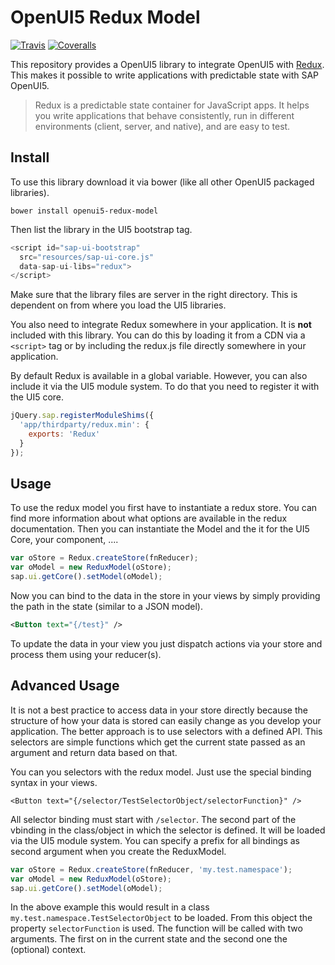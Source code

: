 # OpenUI5 Redux Model

[![Travis](https://img.shields.io/travis/cevou/openui5-redux-model.svg?maxAge=2592000?style=flat-square)](https://travis-ci.org/cevou/openui5-redux-model)
[![Coveralls](https://img.shields.io/coveralls/cevou/openui5-redux-model.svg?maxAge=2592000?style=flat-square)](https://coveralls.io/github/cevou/openui5-redux-model)

This repository provides a OpenUI5 library to integrate OpenUI5 with [Redux](http://redux.js.org/). This makes it
possible to write applications with predictable state with SAP OpenUI5.
 
 > Redux is a predictable state container for JavaScript apps.
 > It helps you write applications that behave consistently, run in different
 > environments (client, server, and native), and are easy to test.

## Install

To use this library download it via bower (like all other OpenUI5 packaged libraries).

```
bower install openui5-redux-model
```

Then list the library in the UI5 bootstrap tag.

```javascript
<script id="sap-ui-bootstrap"
  src="resources/sap-ui-core.js"
  data-sap-ui-libs="redux">
</script>
```

Make sure that the library files are server in the right directory. This is dependent on from where you load the
UI5 libraries.

You also need to integrate Redux somewhere in your application. It is **not** included with this library.
You can do this by loading it from a CDN via a `<script>` tag or by including the redux.js file directly somewhere
in your application.

By default Redux is available in a global variable. However, you can also include it via the UI5 module system.
To do that you need to register it with the UI5 core.

```javascript
jQuery.sap.registerModuleShims({
  'app/thirdparty/redux.min': {
    exports: 'Redux'
  }
});
```

## Usage

To use the redux model you first have to instantiate a redux store. You can find more information about what options
are available in the redux documentation. Then you can instantiate the Model and the it for the UI5 Core, your
component, ....

```javascript
var oStore = Redux.createStore(fnReducer);
var oModel = new ReduxModel(oStore);
sap.ui.getCore().setModel(oModel);
```

Now you can bind to the data in the store in your views by simply providing the path in the state (similar to a JSON
model).

```xml
<Button text="{/test}" />
```

To update the data in your view you just dispatch actions via your store and process them using your reducer(s).

## Advanced Usage

It is not a best practice to access data in your store directly because the structure of how your data is stored can
easily change as you develop your application. The better approach is to use selectors with a defined API. This
selectors are simple functions which get the current state passed as an argument and return data based on that.

You can you selectors with the redux model. Just use the special binding syntax in your views.

```$xslt
<Button text="{/selector/TestSelectorObject/selectorFunction}" />
```

All selector binding must start with `/selector`. The second part of the vbinding in the class/object in which the
selector is defined. It will be loaded via the UI5 module system. You can specify a prefix for all bindings as second
argument when you create the ReduxModel.

```javascript
var oStore = Redux.createStore(fnReducer, 'my.test.namespace');
var oModel = new ReduxModel(oStore);
sap.ui.getCore().setModel(oModel);
```

In the above example this would result in a class `my.test.namespace.TestSelectorObject` to be loaded. From this object
the property `selectorFunction` is used. The function will be called with two arguments. The first on in the current 
state and the second one the (optional) context.
